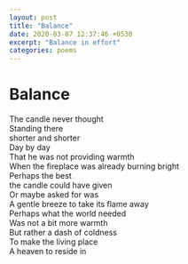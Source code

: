 ```yaml
---
layout: post
title: "Balance"
date: 2020-03-07 12:37:46 +0530
excerpt: "Balance in effort"
categories: poems
---
```

# Balance

The candle never thought  
Standing there   
shorter and shorter   
Day by day  
That he was not providing warmth  
When the fireplace was already burning bright  
Perhaps the best   
the candle could have given   
Or maybe asked for was  
A gentle breeze to take its flame away  
Perhaps what the world needed  
Was not a bit more warmth  
But rather a dash of coldness   
To make the living place  
A heaven to reside in